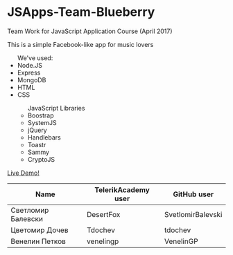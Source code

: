 # JSApps-Team-Blueberry
Team Work for JavaScript Application Course (April 2017)

<html>
    <body>
    <p>This is a simple Facebook-like app for music lovers</p>
    <ul> We've used:
        <li>Node.JS</li>
        <li>Express</li>
        <li>MongoDB</li>
        <li>HTML</li>
        <li>CSS</li>
        <ul>JavaScript Libraries
        <li>Boostrap</li>
        <li>SystemJS</li>
        <li>jQuery</li>
        <li>Handlebars</li>
        <li>Toastr</li>
        <li>Sammy</li>
        <li>CryptoJS</li>
</ul>
</ul>
 <a href="https://jsapps-team-blueberry.herokuapp.com">Live Demo!</a> 
</html>

Name | TelerikAcademy user | GitHub user
-----|-------|-------
Светломир Балевски | DesertFox | SvetlomirBalevski
Цветомир Дочев | Tdochev | tdochev
Венелин Петков | venelingp | VenelinGP